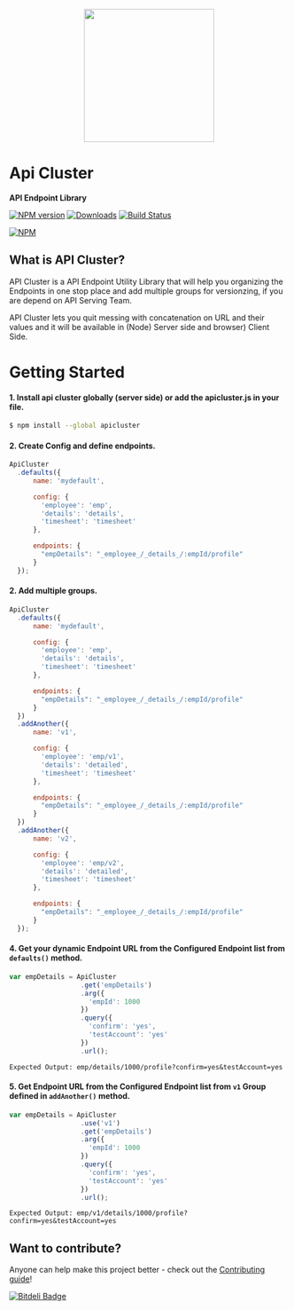 <p align="center">
    <img height="240" width="235" src="https://github.com/ramsunvtech/apicluster/raw/master/api-cluster.png">
</p>

# Api Cluster
**API Endpoint Library**

[![NPM version][npm-image]][npm-url] [![Downloads][downloads-image]][npm-url] [![Build Status][travis-image]][travis-url]
<!--[![Coverage Status](https://coveralls.io/repos/ramsunvtech/apicluster/badge.svg?branch=master&service=github)](https://coveralls.io/github/ramsunvtech/apicluster?branch=master) [![Gitter](https://badges.gitter.im/Join%20Chat.svg)](https://gitter.im/ramsunvtech/apicluster?utm_source=badge&utm_medium=badge&utm_campaign=pr-badge)-->

[![NPM](https://nodei.co/npm/apicluster.png?downloads=true&downloadRank=true)](https://nodei.co/npm/apicluster/)

[downloads-image]: http://img.shields.io/npm/dm/apicluster.svg
[npm-url]: https://npmjs.org/package/apicluster
[npm-image]: http://img.shields.io/npm/v/apicluster.svg

[travis-url]: https://travis-ci.org/ramsunvtech/apicluster
[travis-image]: http://img.shields.io/travis/ramsunvtech/apicluster.svg

## What is API Cluster?

API Cluster is a API Endpoint Utility Library that will help you organizing the Endpoints in one stop place and add multiple groups for versionzing, if you are depend on API Serving Team.

API Cluster lets you quit messing with concatenation on URL and their values and it will be available in (Node) Server side and browser) Client Side.

# Getting Started

#### 1. Install api cluster globally (server side) or add the apicluster.js in your file.

```sh
$ npm install --global apicluster
```

#### 2. Create Config and define endpoints.

```javascript
ApiCluster
  .defaults({
      name: 'mydefault',

      config: {
        'employee': 'emp',
        'details': 'details',
        'timesheet': 'timesheet'
      },

      endpoints: {
        "empDetails": "_employee_/_details_/:empId/profile"
      }
  });
```

#### 2. Add multiple groups.
```javascript
ApiCluster
  .defaults({
      name: 'mydefault',

      config: {
        'employee': 'emp',
        'details': 'details',
        'timesheet': 'timesheet'
      },

      endpoints: {
        "empDetails": "_employee_/_details_/:empId/profile"
      }
  })
  .addAnother({
      name: 'v1',

      config: {
        'employee': 'emp/v1',
        'details': 'detailed',
        'timesheet': 'timesheet'
      },

      endpoints: {
        "empDetails": "_employee_/_details_/:empId/profile"
      }
  })
  .addAnother({
      name: 'v2',

      config: {
        'employee': 'emp/v2',
        'details': 'detailed',
        'timesheet': 'timesheet'
      },

      endpoints: {
        "empDetails": "_employee_/_details_/:empId/profile"
      }
  });
```

#### 4. Get your dynamic Endpoint URL from the Configured Endpoint list from `defaults()` method.

```javascript
var empDetails = ApiCluster
                  .get('empDetails')
                  .arg({
                    'empId': 1000 
                  })
                  .query({
                    'confirm': 'yes',
                    'testAccount': 'yes'
                  })
                  .url();
```
```
Expected Output: emp/details/1000/profile?confirm=yes&testAccount=yes
```
#### 5. Get Endpoint URL from the Configured Endpoint list from `v1` Group defined in `addAnother()` method.
```javascript
var empDetails = ApiCluster
                  .use('v1')
                  .get('empDetails')
                  .arg({
                    'empId': 1000 
                  })
                  .query({
                    'confirm': 'yes',
                    'testAccount': 'yes'
                  })
                  .url();
```
```
Expected Output: emp/v1/details/1000/profile?confirm=yes&testAccount=yes
```


## Want to contribute?

Anyone can help make this project better - check out the [Contributing guide](/CONTRIBUTING.md)!

[![Bitdeli Badge](https://d2weczhvl823v0.cloudfront.net/ramsunvtech/apicluster/trend.png)](https://bitdeli.com/free "Bitdeli Badge")


